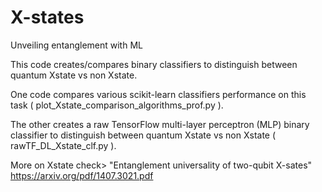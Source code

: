 # X-states
Unveiling entanglement with ML

This code creates/compares binary classifiers to distinguish between quantum Xstate vs non Xstate.

One code compares various scikit-learn classifiers performance on this task ( plot_Xstate_comparison_algorithms_prof.py ).

The other creates a raw TensorFlow multi-layer perceptron (MLP) binary classifier to distinguish between quantum Xstate vs non Xstate  ( rawTF_DL_Xstate_clf.py ).

More on Xstate check> "Entanglement universality of two-qubit X-sates" https://arxiv.org/pdf/1407.3021.pdf
